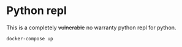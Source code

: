 # Python repl

This is a completely ~~vulnerable~~ no warranty python repl for python. 

```bash
docker-compose up
```
